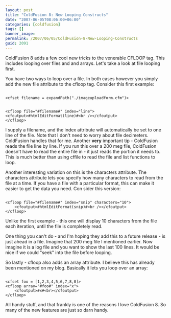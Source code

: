 ```yaml
---
layout: post
title: "ColdFusion 8: New Looping Constructs"
date: "2007-06-05T08:06:00+06:00"
categories: [coldfusion]
tags: []
banner_image: 
permalink: /2007/06/05/ColdFusion-8-New-Looping-Constructs
guid: 2091
---
```


ColdFusion 8 adds a few cool new tricks to the venerable CFLOOP tag. This includes looping over files and and arrays. Let's take a look at file looping first.
<!--more-->
You have two ways to loop over a file. In both cases however you simply add the new file attribute to the cfloop tag. Consider this first example:

<code>
&lt;cfset filename = expandPath("./imageuploadform.cfm")&gt;

&lt;cfloop file="#filename#" index="line"&gt;
	&lt;cfoutput&gt;#htmlEditFormat(line)#&lt;br /&gt;&lt;/cfoutput&gt;
&lt;/cfloop&gt;
</code>

I supply a filename, and the index attribute will automatically be set to one line of the file. Note that I don't need to worry about file decimeters. ColdFusion handles that for me. Another <b>very</b> important tip - ColdFusion reads the file line by line. If you run this over a 200 meg file, ColdFusion doesn't have to read the entire file in - it just reads the portion it needs to. This is much better than using cffile to read the file and list functions to loop.

Another interesting variation on this is the characters attribute. The characters attribute lets you specify how many characters to read from the file at a time. If you have a file with a particular format, this can make it easier to get the data you need. Con sider this version:

<code>
&lt;cfloop file="#filename#" index="snip" characters="10"&gt;
	&lt;cfoutput&gt;#htmlEditFormat(snip)#&lt;br /&gt;&lt;/cfoutput&gt;
&lt;/cfloop&gt;
</code>

Unlike the first example - this one will display 10 characters from the file each iteration, until the file is completely read.

One thing you can't do - and I'm hoping they add this to a future release - is just ahead in a file. Imagine that 200 meg file I mentioned earlier. Now imagine it is a log file and you want to show the last 100 lines. It would be nice if we could "seek" into the file before looping.

So lastly - cfloop also adds an array attribute. I believe this has already been mentioned on my blog. Basically it lets you loop over an array:

<code>
&lt;cfset foo = [1,2,3,4,5,6,7,8,0]&gt;
&lt;cfloop array="#foo#" index="x"&gt;
	&lt;cfoutput&gt;#x#&lt;br&gt;&lt;/cfoutput&gt;
&lt;/cfloop&gt;
</code>

All handy stuff, and that frankly is one of the reasons I love ColdFusion 8. So many of the new features are just so darn handy.